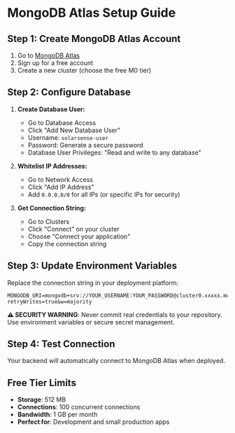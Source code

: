 # MongoDB Atlas Setup Guide

## Step 1: Create MongoDB Atlas Account

1. Go to [MongoDB Atlas](https://www.mongodb.com/atlas)
2. Sign up for a free account
3. Create a new cluster (choose the free M0 tier)

## Step 2: Configure Database

1. **Create Database User:**
   - Go to Database Access
   - Click "Add New Database User"
   - Username: `solarsense-user`
   - Password: Generate a secure password
   - Database User Privileges: "Read and write to any database"

2. **Whitelist IP Addresses:**
   - Go to Network Access
   - Click "Add IP Address"
   - Add `0.0.0.0/0` for all IPs (or specific IPs for security)

3. **Get Connection String:**
   - Go to Clusters
   - Click "Connect" on your cluster
   - Choose "Connect your application"
   - Copy the connection string

## Step 3: Update Environment Variables

Replace the connection string in your deployment platform:

```
MONGODB_URI=mongodb+srv://YOUR_USERNAME:YOUR_PASSWORD@cluster0.xxxxx.mongodb.net/solarsense?retryWrites=true&w=majority
```

**⚠️ SECURITY WARNING**: Never commit real credentials to your repository. Use environment variables or secure secret management.

## Step 4: Test Connection

Your backend will automatically connect to MongoDB Atlas when deployed.

## Free Tier Limits

- **Storage**: 512 MB
- **Connections**: 100 concurrent connections
- **Bandwidth**: 1 GB per month
- **Perfect for**: Development and small production apps

